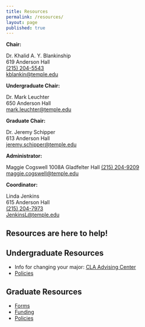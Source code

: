 ```yaml
---
title: Resources
permalink: /resources/
layout: page
published: true
---
```


**Chair:**

Dr. Khalid A. Y. Blankinship<br/>
619 Anderson Hall<br/>
[(215) 204-5543](tel:2152045543)<br/>
[kblankin@temple.edu](mailto:kblankin@temple.edu)<br/>

**Undergraduate Chair:**

Dr. Mark Leuchter<br/>
650 Anderson Hall<br/>
[mark.leuchter@temple.edu](mailto:mark.leuchter@temple.edu)<br/>

**Graduate Chair:**

Dr. Jeremy Schipper<br/>
613 Anderson Hall<br/>
[jeremy.schipper@temple.edu](mailto:jeremy.schipper@temple.edu)<br/>

**Administrator:**

Maggie Cogswell
1008A Gladfelter Hall
[(215) 204-9209](tel:2152049209)
[maggie.cogswell@temple.edu](maggie.cogswell@temple.edu)

**Coordinator:**

Linda Jenkins<br/>
615 Anderson Hall<br/>
[(215) 204-7973](tel:2152047973)<br/>
[JenkinsL@temple.edu](mailto:JenkinsL@temple.edu)<br/>

## Resources are here to help!

## Undergraduate Resources

- Info for changing your major: [CLA Advising Center](http://www.cla.temple.edu/advising/)
- [Policies](http://bulletin.temple.edu/undergraduate/academic-policies/)

## Graduate Resources

- [Forms](http://www.temple.edu/grad/forms/index.htm)
- [Funding](http://www.temple.edu/grad/finances/index.htm)
- [Policies](http://www.temple.edu/grad/policies/index.htm)
